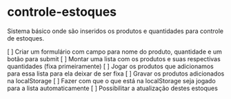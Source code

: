 # controle-estoques
Sistema básico onde são inseridos os produtos e quantidades para controle de estoques.

[ ] Criar um formulário com campo para nome do produto, quantidade e um botão para submit
[ ] Montar uma lista com os produtos e suas respectivas quantidades (fixa primeiramente)
[ ] Jogar os produtos que adicionamos para essa lista para ela deixar de ser fixa
[ ] Gravar os produtos adicionados na localStorage
[ ] Fazer com que o que está na localStorage seja jogado para a lista automaticamente
[ ] Possibilitar a atualização destes estoques